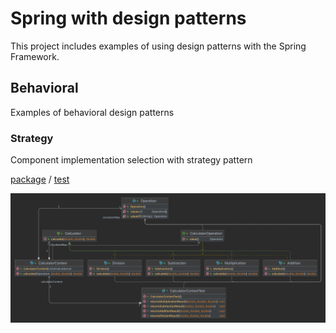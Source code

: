 # Spring with design patterns

This project includes examples of using design patterns with the Spring Framework.

## Behavioral

Examples of behavioral design patterns

### Strategy

Component implementation selection with strategy
pattern

[package](src/main/java/com/mustafakoroglu/springwithdesignpatterns/behavioral/strategy)
/ [test](src/test/java/com/mustafakoroglu/springwithdesignpatterns/behavioral/strategy/CalculatorContextTest.java)

![strategy pattern diagram](diagrams/strategy.png)